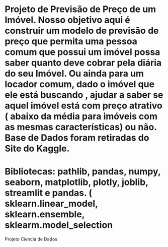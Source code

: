 # Projeto de Previsão de Preço de um Imóvel. Nosso objetivo aqui é construir um modelo de previsão de preço que permita uma pessoa comum que possui um imóvel possa saber quanto deve cobrar pela diária do seu Imóvel. Ou ainda para um locador comum, dado o imóvel que ele está buscando , ajudar a saber se aquel imóvel está com preço atrativo ( abaixo da média para imóveis com as mesmas características) ou não. Base de Dados foram retiradas do Site do Kaggle.
# Bibliotecas: pathlib, pandas, numpy, seaborn, matplotlib, plotly, joblib, streamlit e pandas. ( sklearn.linear_model, sklearn.ensemble, sklearm.model_selection
 Projeto Ciencia de Dados
